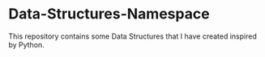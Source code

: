 # Data-Structures-Namespace

This repository contains some Data Structures that I have created inspired by Python.
